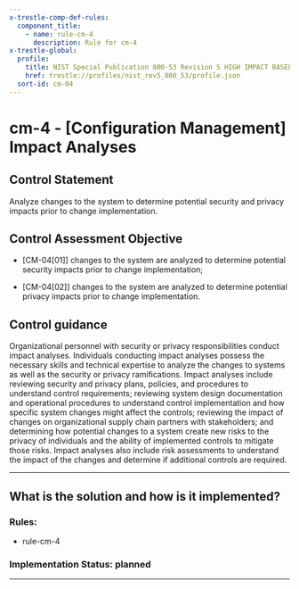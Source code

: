 ```yaml
---
x-trestle-comp-def-rules:
  component_title:
    - name: rule-cm-4
      description: Rule for cm-4
x-trestle-global:
  profile:
    title: NIST Special Publication 800-53 Revision 5 HIGH IMPACT BASELINE
    href: trestle://profiles/nist_rev5_800_53/profile.json
  sort-id: cm-04
---
```


# cm-4 - \[Configuration Management\] Impact Analyses

## Control Statement

Analyze changes to the system to determine potential security and privacy impacts prior to change implementation.

## Control Assessment Objective

- \[CM-04[01]\] changes to the system are analyzed to determine potential security impacts prior to change implementation;

- \[CM-04[02]\] changes to the system are analyzed to determine potential privacy impacts prior to change implementation.

## Control guidance

Organizational personnel with security or privacy responsibilities conduct impact analyses. Individuals conducting impact analyses possess the necessary skills and technical expertise to analyze the changes to systems as well as the security or privacy ramifications. Impact analyses include reviewing security and privacy plans, policies, and procedures to understand control requirements; reviewing system design documentation and operational procedures to understand control implementation and how specific system changes might affect the controls; reviewing the impact of changes on organizational supply chain partners with stakeholders; and determining how potential changes to a system create new risks to the privacy of individuals and the ability of implemented controls to mitigate those risks. Impact analyses also include risk assessments to understand the impact of the changes and determine if additional controls are required.

______________________________________________________________________

## What is the solution and how is it implemented?

<!-- For implementation status enter one of: implemented, partial, planned, alternative, not-applicable -->

<!-- Note that the list of rules under ### Rules: is read-only and changes will not be captured after assembly to JSON -->

<!-- Add control implementation description here for control: cm-4 -->

### Rules:

  - rule-cm-4

### Implementation Status: planned

______________________________________________________________________

